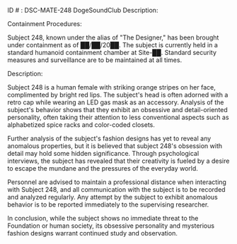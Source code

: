 ID # : DSC-MATE-248
DogeSoundClub Description:

Containment Procedures:

Subject 248, known under the alias of "The Designer," has been brought under containment as of ██/██/20██. The subject is currently held in a standard humanoid containment chamber at Site-██. Standard security measures and surveillance are to be maintained at all times.

Description:

Subject 248 is a human female with striking orange stripes on her face, complimented by bright red lips. The subject's head is often adorned with a retro cap while wearing an LED gas mask as an accessory. Analysis of the subject's behavior shows that they exhibit an obsessive and detail-oriented personality, often taking their attention to less conventional aspects such as alphabetized spice racks and color-coded closets.

Further analysis of the subject's fashion designs has yet to reveal any anomalous properties, but it is believed that subject 248's obsession with detail may hold some hidden significance. Through psychological interviews, the subject has revealed that their creativity is fueled by a desire to escape the mundane and the pressures of the everyday world.

Personnel are advised to maintain a professional distance when interacting with Subject 248, and all communication with the subject is to be recorded and analyzed regularly. Any attempt by the subject to exhibit anomalous behavior is to be reported immediately to the supervising researcher. 

In conclusion, while the subject shows no immediate threat to the Foundation or human society, its obsessive personality and mysterious fashion designs warrant continued study and observation.